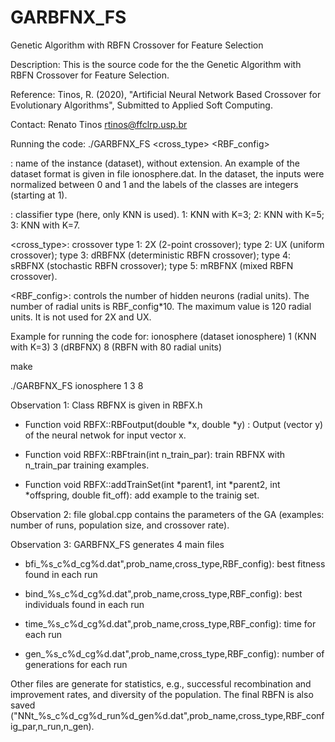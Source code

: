 # GARBFNX_FS
Genetic Algorithm with RBFN Crossover for Feature Selection

Description: This is the source code for the the Genetic Algorithm with RBFN Crossover for Feature Selection. 

Reference:  Tinos, R. (2020), "Artificial Neural Network Based Crossover for Evolutionary Algorithms", Submitted to Applied Soft Computing.

Contact: Renato Tinos <rtinos@ffclrp.usp.br>


Running the code: ./GARBFNX_FS <problem name> <classifier> <cross_type> <RBF_config>

<problem name>: name of the instance (dataset), without extension. An example of the dataset format is given in file ionosphere.dat. In the dataset, the inputs were normalized between 0 and 1 and the labels of the classes are integers (starting at 1).

<classifier>: classifier type (here, only KNN is used). 1: KNN with K=3; 2: KNN with K=5; 3: KNN with K=7.

<cross_type>: crossover type 1: 2X (2-point crossover); type 2: UX (uniform crossover); type 3: dRBFNX (deterministic RBFN crossover); type 4: sRBFNX (stochastic RBFN crossover); type 5: mRBFNX (mixed RBFN crossover).

<RBF_config>: controls the number of hidden neurons (radial units). The number of radial units is RBF_config*10. The maximum value is 120 radial units. It is not used for 2X and UX.


Example for running the code for: ionosphere (dataset ionosphere) 1 (KNN with K=3) 3 (dRBFNX) 8 (RBFN with 80 radial units) 

make

./GARBFNX_FS ionosphere 1 3 8


Observation 1: Class RBFNX is given in RBFX.h 

- Function void RBFX::RBFoutput(double *x, double *y) : Output (vector y) of the neural netwok for input vector x.
	
- Function void RBFX::RBFtrain(int n_train_par): train RBFNX with n_train_par training examples.

- Function void RBFX::addTrainSet(int *parent1, int *parent2, int *offspring, double fit_off): add example to the trainig set.
		
Observation 2: file global.cpp contains the parameters of the GA (examples: number of runs, population size, and crossover rate).

Observation 3: GARBFNX_FS generates 4 main files
 
- bfi_%s_c%d_cg%d.dat",prob_name,cross_type,RBF_config): best fitness found in each run
	
- bind_%s_c%d_cg%d.dat",prob_name,cross_type,RBF_config): best individuals found in each run

- time_%s_c%d_cg%d.dat",prob_name,cross_type,RBF_config): time for each run

- gen_%s_c%d_cg%d.dat",prob_name,cross_type,RBF_config): number of generations for each run

Other files are generate for statistics, e.g., successful recombination and improvement rates, and diversity of the population. 
The final RBFN is also saved ("NNt_%s_c%d_cg%d_run%d_gen%d.dat",prob_name,cross_type,RBF_config_par,n_run,n_gen).
